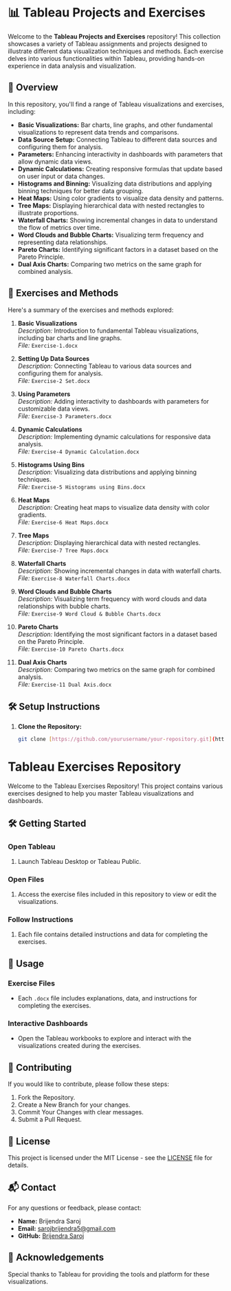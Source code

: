 # 📊 Tableau Projects and Exercises

Welcome to the **Tableau Projects and Exercises** repository! This collection showcases a variety of Tableau assignments and projects designed to illustrate different data visualization techniques and methods. Each exercise delves into various functionalities within Tableau, providing hands-on experience in data analysis and visualization.

## 🚀 Overview

In this repository, you'll find a range of Tableau visualizations and exercises, including:

- **Basic Visualizations:** Bar charts, line graphs, and other fundamental visualizations to represent data trends and comparisons.
- **Data Source Setup:** Connecting Tableau to different data sources and configuring them for analysis.
- **Parameters:** Enhancing interactivity in dashboards with parameters that allow dynamic data views.
- **Dynamic Calculations:** Creating responsive formulas that update based on user input or data changes.
- **Histograms and Binning:** Visualizing data distributions and applying binning techniques for better data grouping.
- **Heat Maps:** Using color gradients to visualize data density and patterns.
- **Tree Maps:** Displaying hierarchical data with nested rectangles to illustrate proportions.
- **Waterfall Charts:** Showing incremental changes in data to understand the flow of metrics over time.
- **Word Clouds and Bubble Charts:** Visualizing term frequency and representing data relationships.
- **Pareto Charts:** Identifying significant factors in a dataset based on the Pareto Principle.
- **Dual Axis Charts:** Comparing two metrics on the same graph for combined analysis.

## 📂 Exercises and Methods

Here's a summary of the exercises and methods explored:

1. **Basic Visualizations**  
   *Description:* Introduction to fundamental Tableau visualizations, including bar charts and line graphs.  
   *File:* `Exercise-1.docx`

2. **Setting Up Data Sources**  
   *Description:* Connecting Tableau to various data sources and configuring them for analysis.  
   *File:* `Exercise-2 Set.docx`

3. **Using Parameters**  
   *Description:* Adding interactivity to dashboards with parameters for customizable data views.  
   *File:* `Exercise-3 Parameters.docx`

4. **Dynamic Calculations**  
   *Description:* Implementing dynamic calculations for responsive data analysis.  
   *File:* `Exercise-4 Dynamic Calculation.docx`

5. **Histograms Using Bins**  
   *Description:* Visualizing data distributions and applying binning techniques.  
   *File:* `Exercise-5 Histograms using Bins.docx`

6. **Heat Maps**  
   *Description:* Creating heat maps to visualize data density with color gradients.  
   *File:* `Exercise-6 Heat Maps.docx`

7. **Tree Maps**  
   *Description:* Displaying hierarchical data with nested rectangles.  
   *File:* `Exercise-7 Tree Maps.docx`

8. **Waterfall Charts**  
   *Description:* Showing incremental changes in data with waterfall charts.  
   *File:* `Exercise-8 Waterfall Charts.docx`

9. **Word Clouds and Bubble Charts**  
   *Description:* Visualizing term frequency with word clouds and data relationships with bubble charts.  
   *File:* `Exercise-9 Word Cloud & Bubble Charts.docx`

10. **Pareto Charts**  
    *Description:* Identifying the most significant factors in a dataset based on the Pareto Principle.  
    *File:* `Exercise-10 Pareto Charts.docx`

11. **Dual Axis Charts**  
    *Description:* Comparing two metrics on the same graph for combined analysis.  
    *File:* `Exercise-11 Dual Axis.docx`

## 🛠️ Setup Instructions

1. **Clone the Repository:**
   ```bash
   git clone [https://github.com/yourusername/your-repository.git](https://github.com/yourusername/your-repository.git)
# Tableau Exercises Repository

Welcome to the Tableau Exercises Repository! This project contains various exercises designed to help you master Tableau visualizations and dashboards.

## 🛠️ Getting Started

### Open Tableau
1. Launch Tableau Desktop or Tableau Public.

### Open Files
1. Access the exercise files included in this repository to view or edit the visualizations.

### Follow Instructions
1. Each file contains detailed instructions and data for completing the exercises.

## 🧩 Usage

### Exercise Files
- Each `.docx` file includes explanations, data, and instructions for completing the exercises.

### Interactive Dashboards
- Open the Tableau workbooks to explore and interact with the visualizations created during the exercises.

## 🤝 Contributing

If you would like to contribute, please follow these steps:
1. Fork the Repository.
2. Create a New Branch for your changes.
3. Commit Your Changes with clear messages.
4. Submit a Pull Request.

## 📜 License

This project is licensed under the MIT License - see the [LICENSE](LICENSE) file for details.

## 📬 Contact

For any questions or feedback, please contact:

- **Name:** Brijendra Saroj
- **Email:** sarojbrijendra5@gmail.com
- **GitHub:** [Brijendra Saroj](https://github.com/brijendras007)

## 🎉 Acknowledgements

Special thanks to Tableau for providing the tools and platform for these visualizations.
